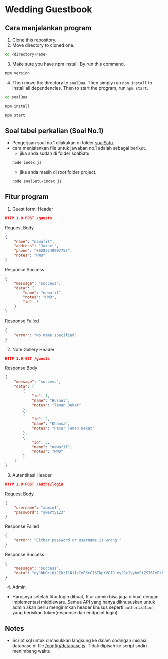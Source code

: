 # Wedding Guestbook

## Cara menjalankan program
1. Clone this repository.
2. Move directory to cloned one.
```bash
cd <directory-name>
```
3. Make sure you have npm install. By run this command.
```bash
npm version
``` 
4. Then move the directory to `soalDua`. Then simply run `npm install` to install all dependencies. Then to start the program, run `npm start`.

```bash
cd soalDua
```
```bash
npm install
```
```bash
npm start
```

## Soal tabel perkalian (Soal No.1)
- Pengerjaan soal no.1 dilakukan di folder [soalSatu](./soalSatu/).
- cara menjalankan file untuk jawaban no.1 adalah sebagai berikut.
  - jika anda sudah di folder soalSatu.
  ```bash
  node index.js
  ```
  - jika anda masih di root folder project.
  ```bash
  node soalSatu/index.js
  ```

## Fitur program
1. Guest form:
Header
```json
HTTP 1.0 POST /guests
```
Request Body
```json
{
	"name": "nawafil",
	"address": "Jaksel",
	"phone": "+6282249907755",
	"notes": "HWD"
}
```

Response Success
```json
{
	"message": "success",
	"data": {
		"name": "nawafil",
		"notes": "HWD",
		"id": 3
	}
}
```

Response Failed
```json
{
	"error": "No name specified"
}
```

2. Note Gallery
Header
```json
HTTP 1.0 GET /guests
```
Response Body
```json
{
	"message": "success",
	"data": [
		{
			"id": 1,
			"name": "Husnul",
			"notes": "Teman Dekat"
		},
		{
			"id": 2,
			"name": "Khansa",
			"notes": "Pacar Teman Dekat"
		},
		{
			"id": 3,
			"name": "nawafil",
			"notes": "HWD"
		}
	]
}
```

3. Autentikasi
Header
```json
HTTP 1.0 POST /auths/login
```

Request Body
```json
{
	"username": "admin1",
	"password": "qwerty123"
}
```

Response Failed
```json
{
	"error": "Either password or username is wrong."
}
```

Response Success
```json
{
	"message": "success",
	"data": "eyJhbGciOiJIUzI1NiIsInR5cCI6IkpXVCJ9.eyJ1c2VybmFtZSI6ImFkbWluMSIsInJvbGUiOiJBRE1JTiIsImlhdCI6MTcwMzY2OTcxOX0.2ZuBZ3VZsjM2-1UYPRsjmc12PgRyn6bTZELuVYM8mzE"
}
```

4. Admin

- Harusnya setelah fitur login dibuat, fitur admin bisa juga dibuat dengan implementasi middleware. Semua API yang hanya dikhususkan untuk admin akan perlu mengirimkan header khusus seperti `authorization` yang berisikan token(response dari endpoint login).


## Notes
- Script sql untuk dimasukkan langsung ke dalam codingan inisiasi database di file [/config/database.js](./soalDua/config/database.js). Tidak dipisah ke script sndiri menimbang waktu.
